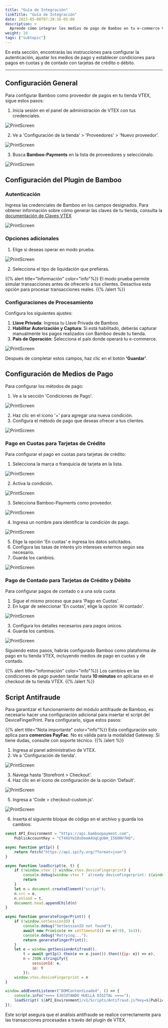 ```yaml
---
title: "Guía de Integración"
linkTitle: "Guía de Integración"
date: 2023-05-08T07:28:16-05:00
description: >
  Aprende cómo integrar los medios de pago de Bamboo en tu e-commerce VTEX. Esta guía proporciona un paso a paso para una configuración e integración rápida y sencilla.
weight: 10
tags: ["subtopic"]
---
```


En esta sección, encontrarás las instrucciones para configurar la autenticación, ajustar los medios de pago y establecer condiciones para pagos en cuotas y de contado con tarjetas de crédito o débito. 

---
## Configuración General

Para configurar Bamboo como proveedor de pagos en tu tienda VTEX, sigue estos pasos:

1. Inicia sesión en el panel de administración de VTEX con tus credenciales.

![PrintScreen](/assets/VTEX/bamboo-vtex-000.png)

2. Ve a 'Configuración de la tienda' > 'Proveedores' > 'Nuevo proveedor'.

![PrintScreen](/assets/VTEX/bamboo-vtex-001.png)

3. Busca **Bamboo-Payments** en la lista de proveedores y selecciónalo.

![PrintScreen](/assets/VTEX/bamboo-vtex-002.png)

## Configuración del Plugin de Bamboo

### Autenticación

Ingresa las credenciales de Bamboo en los campos designados. Para obtener información sobre cómo generar las claves de tu tienda, consulta la <a href="https://help.vtex.com/es/tutorial/claves-de-aplicacion--2iffYzlvvz4BDMr6WGUtet#generar-claves-de-aplicacion-internas" target="_blank">documentación de Claves VTEX</a>

![PrintScreen](/assets/VTEX/bamboo-vtex-003.png)

### Opciones adicionales

1. Elige si deseas operar en modo prueba.

![PrintScreen](/assets/VTEX/bamboo-vtex-004.png)

2. Selecciona el tipo de liquidación que prefieras.

{{% alert title="Información" color="info"%}}
El modo prueba permite simular transacciones antes de ofrecerlo a tus clientes. Desactiva esta opción para procesar transacciones reales.
{{% /alert %}}

### Configuraciones de Procesamiento

Configura los siguientes ajustes:

1. **Llave Privada**: Ingresa tu Llave Privada de Bamboo.
2. **Habilitar Autorización y Captura**: Si está habilitado, deberás capturar manualmente los pagos realizados con Bamboo desde tu tienda.
3. **País de Operación**: Selecciona el país donde operará tu e-commerce.

![PrintScreen](/assets/VTEX/bamboo-vtex-005.png)

Después de completar estos campos, haz clic en el botón **'Guardar'**.

## Configuración de Medios de Pago

Para configurar los métodos de pago:

1. Ve a la sección 'Condiciones de Pago'.

![PrintScreen](/assets/VTEX/bamboo-vtex-006.png)

2. Haz clic en el ícono '+' para agregar una nueva condición.
3. Configura el método de pago que deseas ofrecer a tus clientes.

![PrintScreen](/assets/VTEX/bamboo-vtex-007.png)

### Pago en Cuotas para Tarjetas de Crédito

Para configurar el pago en cuotas para tarjetas de crédito:

1. Selecciona la marca o franquicia de tarjeta en la lista.

![PrintScreen](/assets/VTEX/bamboo-vtex-008.png)

2. Activa la condición.

![PrintScreen](/assets/VTEX/bamboo-vtex-009.png)

3. Selecciona Bamboo-Payments como proveedor.

![PrintScreen](/assets/VTEX/bamboo-vtex-010.png)

4. Ingresa un nombre para identificar la condición de pago.

![PrintScreen](/assets/VTEX/bamboo-vtex-011.png)

5. Elige la opción 'En cuotas' e ingresa los datos solicitados.
6. Configura las tasas de interés y/o intereses externos según sea necesario.
7. Guarda los cambios.

![PrintScreen](/assets/VTEX/bamboo-vtex-013.png)

### Pago de Contado para Tarjetas de Crédito y Débito

Para configurar pagos de contado o a una sola cuota:

1. Sigue el mismo proceso que para 'Pago en Cuotas'.
2. En lugar de seleccionar 'En cuotas', elige la opción 'Al contado'.

![PrintScreen](/assets/VTEX/bamboo-vtex-015.png)

3. Configura los detalles necesarios para pagos únicos.
4. Guarda los cambios.

![PrintScreen](/assets/VTEX/bamboo-vtex-016.png)

Siguiendo estos pasos, habrás configurado Bamboo como plataforma de pago en tu tienda VTEX, incluyendo medios de pago en cuotas y de contado.

{{% alert title="Información" color="info"%}}
Los cambios en las condiciones de pago pueden tardar hasta **10 minutos** en aplicarse en el checkout de tu tienda VTEX.
{{% /alert %}}


## Script Antifraude

Para garantizar el funcionamiento del módulo antifraude de Bamboo, es necesario hacer una configuración adicional para insertar el script del DeviceFingerPrint. Para configurarlo, sigue estos pasos:

{{% alert title="Nota importante" color="info"%}}
Esta configuración solo aplica para **comercios PayFac**. No es válida para la modalidad Gateway. Si tiene dudas, consulte con soporte técnico.
{{% /alert %}}


1. Ingresa al panel administrativo de VTEX.
2. Ve a 'Configuración de tienda'.

![PrintScreen](/assets/VTEX/bamboo-vtex-antifraud-001.png)

3. Navega hasta 'Storefront > Checkout'.
4. Haz clic en el ícono de configuración de la opción 'Default'.

![PrintScreen](/assets/VTEX/bamboo-vtex-antifraud-002.png)

5. Ingresa a 'Code > checkout-custom.js'.

![PrintScreen](/assets/VTEX/bamboo-vtex-antifraud-003.png)

6. Inserta el siguiente bloque de código en el archivo y guarda los cambios:

```javascript
const API_Environment = "https://api.bamboopayment.com",
    PublicAccountKey = "CT4XUYw10xDemA4UqCgU0m_I56ONV7HQ";

async function getIp() {
    return fetch("https://api.ipify.org/?format=json")
}

async function loadScript(e, t) {
    if (!window.vtex || window.vtex.deviceFingerprint) {
        console.debug(window.vtex ? `already deviceFingerprint: ${window.vtex.deviceFingerprint}` : "there is no VTEX");
        return
    }
    let n = document.createElement("script");
    n.src = e,
    n.onload = t,
    document.head.appendChild(n)
}

async function generateFingerPrint() {
    if (!window.setSessionID) {
        console.debug("SetSessionID not found");
        await new Promise(e => setTimeout(() => e(!0), 1e3));
        console.debug("Retrying...");
        return generateFingerPrint();
    }
    let e = window.getSessionAntifraud(),
        t = await getIp().then(e => e.json()).then(({ip: e}) => e),
        n = JSON.stringify({
            sessionId: e,
            ip: t
        });
    window.vtex.deviceFingerprint = n
}

window.addEventListener("DOMContentLoaded", () => {
    console.info("==== EJECUTANDO HUELLA DIGITAL ====");
    loadScript(`${API_Environment}/v1/Scripts/Antifraud.js?key=${PublicAccountKey}`, generateFingerPrint)
});
```

Este script asegura que el análisis antifraude se realice correctamente para las transacciones procesadas a través del plugin de VTEX.